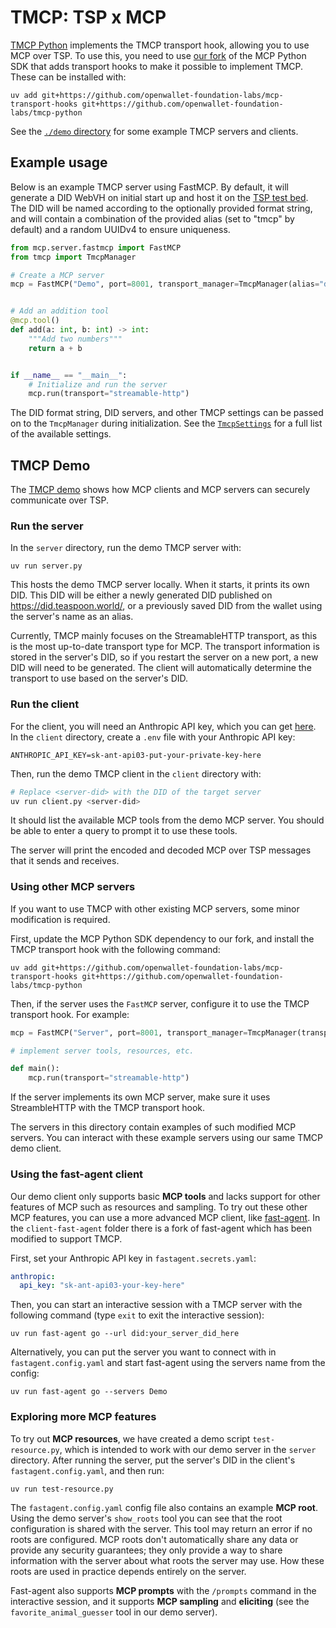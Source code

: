 # TMCP: TSP x MCP

[TMCP Python](https://github.com/openwallet-foundation-labs/tmcp-python/tree/main/demo) implements the TMCP transport hook, allowing you to use MCP over TSP. To use this, you need to use [our fork](https://github.com/openwallet-foundation-labs/mcp-transport-hooks) of the MCP Python SDK that adds transport hooks to make it possible to implement TMCP. These can be installed with:

```
uv add git+https://github.com/openwallet-foundation-labs/mcp-transport-hooks git+https://github.com/openwallet-foundation-labs/tmcp-python
```

See the [`./demo` directory](https://github.com/openwallet-foundation-labs/tmcp-python/tree/main/demo) for some example TMCP servers and clients.

## Example usage

Below is an example TMCP server using FastMCP. By default, it will generate a DID WebVH on initial start up and host it on the [TSP test bed](https://did.teaspoon.world/). The DID will be named according to the optionally provided format string, and will contain a combination of the provided alias (set to "tmcp" by default) and a random UUIDv4 to ensure uniqueness.

```py
from mcp.server.fastmcp import FastMCP
from tmcp import TmcpManager

# Create a MCP server
mcp = FastMCP("Demo", port=8001, transport_manager=TmcpManager(alias="demo", transport="http://localhost:8001/mcp"))


# Add an addition tool
@mcp.tool()
def add(a: int, b: int) -> int:
    """Add two numbers"""
    return a + b


if __name__ == "__main__":
    # Initialize and run the server
    mcp.run(transport="streamable-http")
```

The DID format string, DID servers, and other TMCP settings can be passed on to the `TmcpManager` during initialization. See the [`TmcpSettings`](https://github.com/openwallet-foundation-labs/tmcp-python/blob/main/src/tmcp/tmcp.py#L17) for a full list of the available settings.

## TMCP Demo

The [TMCP demo](https://github.com/openwallet-foundation-labs/tmcp-python/tree/main/demo) shows how MCP clients and MCP servers can securely communicate over TSP.

### Run the server

In the `server` directory, run the demo TMCP server with:

```
uv run server.py
```

This hosts the demo TMCP server locally. When it starts, it prints its own DID. This DID will be either a newly generated DID published on <https://did.teaspoon.world/>, or a previously saved DID from the wallet using the server's name as an alias.

Currently, TMCP mainly focuses on the StreamableHTTP transport, as this is the most up-to-date transport type for MCP. The transport information is stored in the server's DID, so if you restart the server on a new port, a new DID will need to be generated. The client will automatically determine the transport to use based on the server's DID.

### Run the client

For the client, you will need an Anthropic API key, which you can get [here](https://console.anthropic.com/settings/keys). In the `client` directory, create a `.env` file with your Anthropic API key:

```
ANTHROPIC_API_KEY=sk-ant-api03-put-your-private-key-here
```

Then, run the demo TMCP client in the `client` directory with:

```bash
# Replace <server-did> with the DID of the target server
uv run client.py <server-did>
```

It should list the available MCP tools from the demo MCP server. You should be able to enter a query to prompt it to use these tools.

The server will print the encoded and decoded MCP over TSP messages that it sends and receives.

### Using other MCP servers

If you want to use TMCP with other existing MCP servers, some minor modification is required.

First, update the MCP Python SDK dependency to our fork, and install the TMCP transport hook with the following command:

```
uv add git+https://github.com/openwallet-foundation-labs/mcp-transport-hooks git+https://github.com/openwallet-foundation-labs/tmcp-python
```

Then, if the server uses the `FastMCP` server, configure it to use the TMCP transport hook. For example:

```py
mcp = FastMCP("Server", port=8001, transport_manager=TmcpManager(transport="http://localhost:8001/mcp"))

# implement server tools, resources, etc.

def main():
    mcp.run(transport="streamable-http")
```

If the server implements its own MCP server, make sure it uses StreambleHTTP with the TMCP transport hook.

The servers in this directory contain examples of such modified MCP servers. You can interact with these example servers using our same TMCP demo client.

### Using the fast-agent client

Our demo client only supports basic **MCP tools** and lacks support for other features of MCP such as resources and sampling. To try out these other MCP features, you can use a more advanced MCP client, like [fast-agent](https://github.com/evalstate/fast-agent). In the `client-fast-agent` folder there is a fork of fast-agent which has been modified to support TMCP.

First, set your Anthropic API key in `fastagent.secrets.yaml`:

```yaml
anthropic:
  api_key: "sk-ant-api03-your-key-here"
```

Then, you can start an interactive session with a TMCP server with the following command (type `exit` to exit the interactive session):

```
uv run fast-agent go --url did:your_server_did_here
```

Alternatively, you can put the server you want to connect with in `fastagent.config.yaml` and start fast-agent using the servers name from the config:

```
uv run fast-agent go --servers Demo
```

### Exploring more MCP features

To try out **MCP resources**, we have created a demo script `test-resource.py`, which is intended to work with our demo server in the `server` directory. After running the server, put the server's DID in the client's `fastagent.config.yaml`, and then run:

```
uv run test-resource.py
```

The `fastagent.config.yaml` config file also contains an example **MCP root**. Using the demo server's `show_roots` tool you can see that the root configuration is shared with the server. This tool may return an error if no roots are configured. MCP roots don't automatically share any data or provide any security guarantees; they only provide a way to share information with the server about what roots the server may use. How these roots are used in practice depends entirely on the server.

Fast-agent also supports **MCP prompts** with the `/prompts` command in the interactive session, and it supports **MCP sampling** and **eliciting** (see the `favorite_animal_guesser` tool in our demo server).
